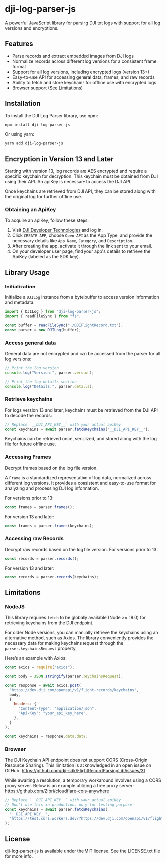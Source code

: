 # dji-log-parser-js

A powerful JavaScript library for parsing DJI txt logs with support for all log versions and encryptions.

## Features

- Parse records and extract embedded images from DJI logs
- Normalize records across different log versions for a consistent frame format
- Support for all log versions, including encrypted logs (version 13+)
- Easy-to-use API for accessing general data, frames, and raw records
- Ability to fetch and store keychains for offline use with encrypted logs
- Browser support ([See Limitations](#limitations))

## Installation

To install the DJI Log Parser library, use npm:

```bash
npm install dji-log-parser-js
```

Or using yarn:

```bash
yarn add dji-log-parser-js
```

## Encryption in Version 13 and Later

Starting with version 13, log records are AES encrypted and require a specific keychain for decryption. This keychain must be obtained from DJI using their API. An apiKey is necessary to access the DJI API.

Once keychains are retrieved from DJI API, they can be stored along with the original log for further offline use.

### Obtaining an ApiKey

To acquire an apiKey, follow these steps:

1. Visit [DJI Developer Technologies](https://developer.dji.com/user) and log in.
2. Click `CREATE APP`, choose `Open API` as the App Type, and provide the necessary details like `App Name`, `Category`, and `Description`.
3. After creating the app, activate it through the link sent to your email.
4. On your developer user page, find your app's details to retrieve the ApiKey (labeled as the SDK key).

## Library Usage

### Initialization

Initialize a `DJILog` instance from a byte buffer to access version information and metadata:

```js
import { DJILog } from "dji-log-parser-js";
import { readFileSync } from "fs";

const buffer = readFileSync("./DJIFlightRecord.txt");
const parser = new DJILog(buffer);
```

### Access general data

General data are not encrypted and can be accessed from the parser for all log versions:

```js
// Print the log version
console.log("Version:", parser.version);

// Print the log details section
console.log("Details:", parser.details);
```

### Retrieve keychains

For logs version 13 and later, keychains must be retrieved from the DJI API to decode the records:

```js
// Replace `__DJI_API_KEY__` with your actual apiKey
const keychains = await parser.fetchKeychains("__DJI_API_KEY__");
```

Keychains can be retrieved once, serialized, and stored along with the log file for future offline use.

### Accessing Frames

Decrypt frames based on the log file version.

A `Frame` is a standardized representation of log data, normalized across different log versions.
It provides a consistent and easy-to-use format for analyzing and processing DJI log information.

For versions prior to 13:

```js
const frames = parser.frames();
```

For version 13 and later:

```js
const frames = parser.frames(keychains);
```

### Accessing raw Records

Decrypt raw records based on the log file version.
For versions prior to 13:

```js
const records = parser.records();
```

For version 13 and later:

```js
const records = parser.records(keychains);
```

## Limitations

### NodeJS

This library requires `fetch` to be globally available (Node >= 18.0) for retrieving keychains from the DJI endpoint.

For older Node versions, you can manually retrieve the keychains using an alternative method, such as Axios. The library conveniently provides the necessary data for making keychains request through the `parser.keychainsRequest` property.

Here’s an example with Axios:

```js
const axios = require("axios");

const body = JSON.stringify(parser.keychainsRequest);

const response = await axios.post(
  "https://dev.dji.com/openapi/v1/flight-records/keychains",
  body,
  {
    headers: {
      "Content-Type": "application/json",
      "Api-Key": "your_api_key_here",
    },
  }
);

const keychains = response.data.data;
```

### Browser

The DJI Keychain API endpoint does not support CORS (Cross-Origin Resource Sharing). This limitation is acknowledged in an open issue on GitHub: https://github.com/dji-sdk/FlightRecordParsingLib/issues/31

While awaiting a resolution, a temporary workaround involves using a CORS proxy server. Below is an example utilizing a free proxy server: https://github.com/Zibri/cloudflare-cors-anywhere

```js
// Replace `__DJI_API_KEY__` with your actual apiKey
// Don't use this in production, only for testing purpose
const keychains = await parser.fetchKeychains(
  "__DJI_API_KEY__",
  "https://test.cors.workers.dev/?https://dev.dji.com/openapi/v1/flight-records/keychains"
);
```

## License

dji-log-parser-js is available under the MIT license. See the LICENSE.txt file for more info.
